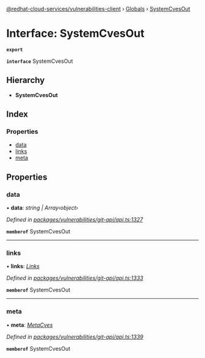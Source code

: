 [@redhat-cloud-services/vulnerabilities-client](../README.md) › [Globals](../globals.md) › [SystemCvesOut](systemcvesout.md)

# Interface: SystemCvesOut

**`export`** 

**`interface`** SystemCvesOut

## Hierarchy

* **SystemCvesOut**

## Index

### Properties

* [data](systemcvesout.md#data)
* [links](systemcvesout.md#links)
* [meta](systemcvesout.md#meta)

## Properties

###  data

• **data**: *string | Array‹object›*

*Defined in [packages/vulnerabilities/git-api/api.ts:1327](https://github.com/RedHatInsights/javascript-clients/blob/master/packages/vulnerabilities/git-api/api.ts#L1327)*

**`memberof`** SystemCvesOut

___

###  links

• **links**: *[Links](links.md)*

*Defined in [packages/vulnerabilities/git-api/api.ts:1333](https://github.com/RedHatInsights/javascript-clients/blob/master/packages/vulnerabilities/git-api/api.ts#L1333)*

**`memberof`** SystemCvesOut

___

###  meta

• **meta**: *[MetaCves](metacves.md)*

*Defined in [packages/vulnerabilities/git-api/api.ts:1339](https://github.com/RedHatInsights/javascript-clients/blob/master/packages/vulnerabilities/git-api/api.ts#L1339)*

**`memberof`** SystemCvesOut
